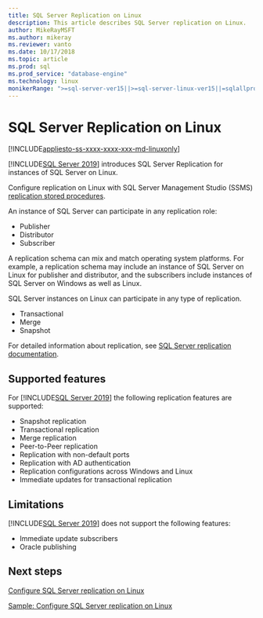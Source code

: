 ```yaml
---
title: SQL Server Replication on Linux
description: This article describes SQL Server replication on Linux.
author: MikeRayMSFT
ms.author: mikeray
ms.reviewer: vanto
ms.date: 10/17/2018
ms.topic: article
ms.prod: sql
ms.prod_service: "database-engine"
ms.technology: linux
monikerRange: ">=sql-server-ver15||>=sql-server-linux-ver15||=sqlallproducts-allversions"
---
```

# SQL Server Replication on Linux

[!INCLUDE[appliesto-ss-xxxx-xxxx-xxx-md-linuxonly](../includes/appliesto-ss-xxxx-xxxx-xxx-md-linuxonly.md)]

[!INCLUDE[SQL Server 2019](../includes/sssqlv15-md.md)] introduces SQL Server Replication for instances of SQL Server on Linux.

Configure replication on Linux with SQL Server Management Studio (SSMS) [replication stored procedures](../relational-databases/system-stored-procedures/replication-stored-procedures-transact-sql.md).

An instance of SQL Server can participate in any replication role:

* Publisher
* Distributor
* Subscriber

A replication schema can mix and match operating system platforms. For example, a replication schema may include an instance of SQL Server on Linux for publisher and distributor, and the subscribers include instances of SQL Server on Windows as well as Linux.

SQL Server instances on Linux can participate in any type of replication.

* Transactional
* Merge
* Snapshot

For detailed information about replication, see [SQL Server replication documentation](../relational-databases/replication/sql-server-replication.md).

## Supported features

For [!INCLUDE[SQL Server 2019](../includes/sssqlv15-md.md)] the following replication features are supported:

* Snapshot replication
* Transactional replication
* Merge replication
* Peer-to-Peer replication
* Replication with non-default ports <!--Add link to explanation-->
* Replication with AD authentication
* Replication configurations across Windows and Linux
* Immediate updates for transactional replication

## Limitations

[!INCLUDE[SQL Server 2019](../includes/sssqlv15-md.md)] does not support the following features:

* Immediate update subscribers
* Oracle publishing

## Next steps

[Configure SQL Server replication on Linux](sql-server-linux-replication-tutorial-tsql.md)

[Sample: Configure SQL Server replication on Linux](sql-server-linux-replication-configure.md)
